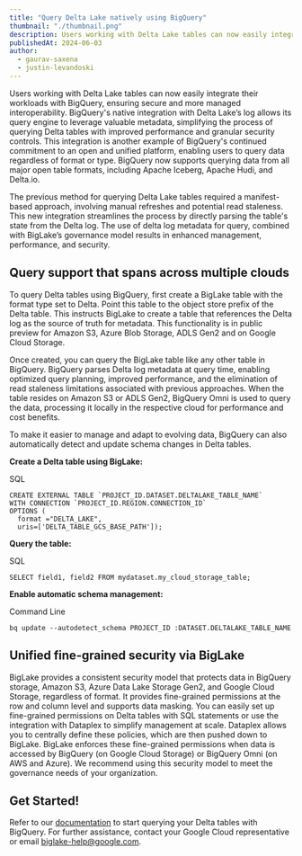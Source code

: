 ```yaml
---
title: "Query Delta Lake natively using BigQuery"
thumbnail: "./thumbnail.png"
description: Users working with Delta Lake tables can now easily integrate their workloads with BigQuery, ensuring secure and more managed interoperability.
publishedAt: 2024-06-03
author:
  - gaurav-saxena
  - justin-levandoski
---
```


Users working with Delta Lake tables can now easily integrate their workloads with BigQuery, ensuring secure and more managed interoperability. BigQuery's native integration with Delta Lake’s log allows its query engine to leverage valuable metadata, simplifying the process of querying Delta tables with improved performance and granular security controls. This integration is another example of BigQuery's continued commitment to an open and unified platform, enabling users to query data regardless of format or type. BigQuery now supports querying data from all major open table formats, including Apache Iceberg, Apache Hudi, and Delta.io.

The previous method for querying Delta Lake tables required a manifest-based approach, involving manual refreshes and potential read staleness. This new integration streamlines the process by directly parsing the table's state from the Delta log. The use of delta log metadata for query, combined with BigLake’s governance model results in enhanced management, performance, and security.

## Query support that spans across multiple clouds

To query Delta tables using BigQuery, first create a BigLake table with the format type set to Delta. Point this table to the object store prefix of the Delta table. This instructs BigLake to create a table that references the Delta log as the source of truth for metadata. This functionality is in public preview for Amazon S3, Azure Blob Storage, ADLS Gen2 and on Google Cloud Storage.

Once created, you can query the BigLake table like any other table in BigQuery. BigQuery parses Delta log metadata at query time, enabling optimized query planning, improved performance, and the elimination of read staleness limitations associated with previous approaches. When the table resides on Amazon S3 or ADLS Gen2, BigQuery Omni is used to query the data, processing it locally in the respective cloud for performance and cost benefits.

To make it easier to manage and adapt to evolving data, BigQuery can also automatically detect and update schema changes in Delta tables.

**Create a Delta table using BigLake:**

SQL

```
CREATE EXTERNAL TABLE `PROJECT_ID.DATASET.DELTALAKE_TABLE_NAME`
WITH CONNECTION `PROJECT_ID.REGION.CONNECTION_ID`
OPTIONS (
  format ="DELTA_LAKE",
  uris=['DELTA_TABLE_GCS_BASE_PATH']);
```

**Query the table:**

SQL

```
SELECT field1, field2 FROM mydataset.my_cloud_storage_table;
```

**Enable automatic schema management:**

Command Line

```
bq update --autodetect_schema PROJECT_ID :DATASET.DELTALAKE_TABLE_NAME
```

## Unified fine-grained security via BigLake

BigLake provides a consistent security model that protects data in BigQuery storage, Amazon S3, Azure Data Lake Storage Gen2, and Google Cloud Storage, regardless of format. It provides fine-grained permissions at the row and column level and supports data masking. You can easily set up fine-grained permissions on Delta tables with SQL statements or use the integration with Dataplex to simplify management at scale. Dataplex allows you to centrally define these policies, which are then pushed down to BigLake. BigLake enforces these fine-grained permissions when data is accessed by BigQuery (on Google Cloud Storage) or BigQuery Omni (on AWS and Azure). We recommend using this security model to meet the governance needs of your organization.

## Get Started!

Refer to our [documentation](https://cloud.google.com/bigquery/docs/create-delta-lake-table) to start querying your Delta tables with BigQuery. For further assistance, contact your Google Cloud representative or email biglake-help@google.com.

